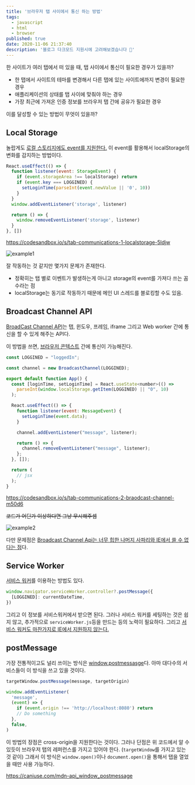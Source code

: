 ```yaml
---
title: '브라우저 탭 사이에서 통신 하는 방법'
tags:
  - javascript
  - html
  - browser
published: true
date: 2020-11-06 21:37:40
description: '블로그 다크모드 지원시에 고려해보겠습니다 🤔'
---
```


한 사이트가 여러 탭에서 떠 있을 때, 탭 사이에서 통신이 필요한 경우가 있을까?

- 한 탭에서 사이트의 테마를 변경해서 다른 탭에 있는 사이트에까지 변경이 필요한 경우
- 애플리케이션의 상태를 탭 사이에 맞춰야 하는 경우
- 가장 최근에 가져온 인증 정보를 브라우저 탭 간에 공유가 필요한 경우

이를 달성할 수 있는 방법이 무엇이 있을까?

## Local Storage

놀랍게도 [로컬 스토리지에도 event를 지원한다.](https://developer.mozilla.org/en-US/docs/Web/API/Window/storage_event) 이 event를 활용해서 localStorage의 변화를 감지하는 방법이다.

```javascript
React.useEffect(() => {
  function listener(event: StorageEvent) {
    if (event.storageArea !== localStorage) return
    if (event.key === LOGGINED) {
      setLoginTime(parseInt(event.newValue || '0', 10))
    }
  }
  window.addEventListener('storage', listener)

  return () => {
    window.removeEventListener('storage', listener)
  }
}, [])
```

https://codesandbox.io/s/tab-communications-1-localstorage-5ldjw

![example1](./images/tab-communication-1.gif)

잘 작동하는 것 같지만 몇가지 문제가 존재한다.

- 정확히는 탭 별로 이벤트가 발생하는게 아니고 storage의 event를 가져다 쓰는 꼼수라는 점
- localStorage는 동기로 작동하기 때문에 메인 UI 스레드를 블로킹할 수도 있음.

## Broadcast Channel API

[BroadCast Channel API](https://developer.mozilla.org/en-US/docs/Web/API/Broadcast_Channel_API)는 탭, 윈도우, 프레임, iframe 그리고 Web worker 간에 통신을 할 수 있게 해주는 API다.

이 방법을 쓰면, [브라우저 콘텍스트](https://developer.mozilla.org/en-US/docs/Glossary/browsing_context) 간에 통신이 가능해진다.

```javascript
const LOGGINED = "loggedIn";

const channel = new BroadcastChannel(LOGGINED);

export default function App() {
  const [loginTime, setLoginTime] = React.useState<number>(() =>
    parseInt(window.localStorage.getItem(LOGGINED) || "0", 10)
  );

  React.useEffect(() => {
    function listener(event: MessageEvent) {
      setLoginTime(event.data);
    }

    channel.addEventListener("message", listener);

    return () => {
      channel.removeEventListener("message", listener);
    };
  }, []);

  return (
    // jsx
  );
}
```

https://codesandbox.io/s/tab-communications-2-braodcast-channel-m50d6

~~코드가 어딘가 이상하다면 그냥 무시해주셈~~

![example2](./images/tab-communication-2.gif)

다만 문제점은 [Broadcast Channel Api는 너무 힙한 나머지 사파리와 IE에서 쓸 수 없다는 점](https://caniuse.com/broadcastchannel)다.

## Service Worker

[서비스 워커](https://developer.mozilla.org/en-US/docs/Web/API/ServiceWorkerRegistration)를 이용하는 방법도 있다.

```javascript
window.navigator.serviceWorker.controller?.postMessage({
  [LOGGINED]: currentDateTime,
})
```

그리고 이 정보를 서비스워커에서 받으면 된다. 그러나 서비스 워커를 세팅하는 것은 쉽지 않고, 추가적으로 `serviceWorker.js`등을 만드는 등의 노력이 필요하다. 그리고 [서비스 워커도 마찬가지로 IE에서 지원하지 않는다.](https://caniuse.com/serviceworkers)

## postMessage

가장 전통적이고도 널리 쓰이는 방식은 [window.postmessasge](https://developer.mozilla.org/ko/docs/Web/API/Window/postMessage)다. 아마 대다수의 서비스들이 이 방식을 쓰고 있을 것이다.

```javascript
targetWindow.postMessage(message, targetOrigin)
```

```javascript
window.addEventListener(
  'message',
  (event) => {
    if (event.origin !== 'http://localhost:8080') return
    // Do something
  },
  false,
)
```

이 방법의 장점은 cross-origin을 지원한다는 것이다. 그러나 단점은 위 코드에서 알 수 있듯이 브라우저 탭의 레퍼런스를 가지고 있어야 한다. (`targetWindow`를 가지고 있는 것 같이) 그래서 이 방식은 `window.open()`이나 `document.open()`을 통해서 탭을 열었을 때만 사용 가능하다.

https://caniuse.com/mdn-api_window_postmessage
